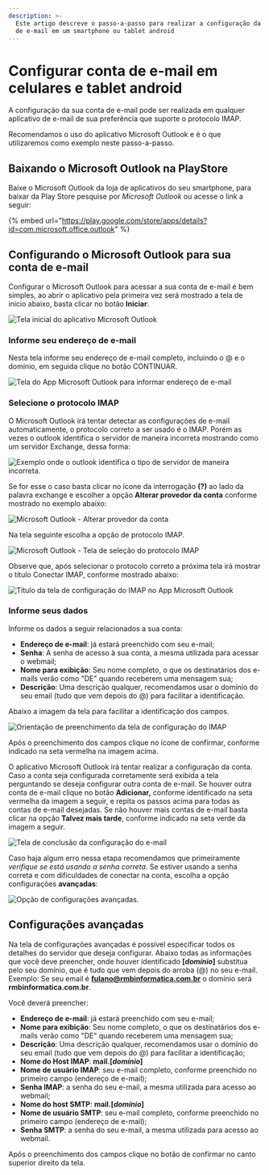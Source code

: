 ```yaml
---
description: >-
  Este artigo descreve o passo-a-passo para realizar a configuração da sua conta
  de e-mail em um smartphone ou tablet android
---
```


# Configurar conta de e-mail em celulares e tablet android

A configuração da sua conta de e-mail pode ser realizada em qualquer aplicativo de e-mail de sua preferência que suporte o protocolo IMAP.

Recomendamos o uso do aplicativo Microsoft Outlook e é o que utilizaremos como exemplo neste passo-a-passo.

## Baixando o Microsoft Outlook na PlayStore

Baixe o Microsoft Outlook da loja de aplicativos do seu smartphone, para baixar da Play Store pesquise por _Microsoft Outlook_ ou acesse o link a seguir:

{% embed url="https://play.google.com/store/apps/details?id=com.microsoft.office.outlook" %}

## Configurando o Microsoft Outlook para sua conta de e-mail

Configurar o Microsoft Outlook para acessar a sua conta de e-mail é bem simples, ao abrir o aplicativo pela primeira vez será mostrado a tela de início abaixo, basta clicar no botão **Iniciar**.

![Tela inicial do aplicativo Microsoft Outlook](.gitbook/assets/imap01.png)

### Informe seu endereço de e-mail

Nesta tela informe seu endereço de e-mail completo, incluindo o @ e o domínio, em seguida clique no botão CONTINUAR.

![Tela do App Microsoft Outlook para informar endere&#xE7;o de e-mail](.gitbook/assets/imap02.png)

### Selecione o protocolo IMAP

O Microsoft Outlook irá tentar detectar as configurações de e-mail automaticamente, o protocolo correto a ser usado é o IMAP. Porém as vezes o outlook identifica o servidor de maneira incorreta mostrando como um servidor Exchange, dessa forma:

![Exemplo onde o outlook identifica o tipo de servidor de maneira incorreta.](.gitbook/assets/imap03.png)

Se for esse o caso basta clicar no ícone da interrogação **\(?\)** ao lado da palavra exchange e escolher a opção **Alterar provedor da conta** conforme mostrado no exemplo abaixo:

![Microsoft Outlook - Alterar provedor da conta](.gitbook/assets/imap04.png)

Na tela seguinte escolha a opção de protocolo IMAP.

![Microsoft Outlook - Tela de sele&#xE7;&#xE3;o do protocolo IMAP](.gitbook/assets/imap05.png)

Observe que, após selecionar o protocolo correto a próxima tela irá mostrar o título Conectar IMAP, conforme mostrado abaixo:

![T&#xED;tulo da tela de configura&#xE7;&#xE3;o do IMAP no App Microsoft Outlook](.gitbook/assets/imap06.png)

### Informe seus dados

Informe os dados a seguir relacionados a sua conta:

* **Endereço de e-mail**: já estará preenchido com seu e-mail;
* **Senha**: A senha de acesso à sua conta, a mesma utilizada para acessar o webmail;
* **Nome para exibição**: Seu nome completo, o que os destinatários dos e-mails verão como "DE" quando receberem uma mensagem sua;
* **Descrição**: Uma descrição qualquer, recomendamos usar o domínio do seu email \(tudo que vem depois do @\) para facilitar a identificação.

Abaixo a imagem da tela para facilitar a identificação dos campos.

![Orienta&#xE7;&#xE3;o de preenchimento da tela de configura&#xE7;&#xE3;o do IMAP](.gitbook/assets/imap07.png)

Após o preenchimento dos campos clique no ícone de confirmar, conforme indicado na seta vermelha na imagem acima.

O aplicativo Microsoft Outlook irá tentar realizar a configuração da conta. Caso a conta seja configurada corretamente será exibida a tela perguntando se deseja configurar outra conta de e-mail. Se houver outra conta de e-mail clique no botão **Adicionar,** conforme identificado na seta vermelha da imagem a seguir, e repita os passos acima para todas as contas de e-mail desejadas. Se não houver mais contas de e-mail basta clicar na opção **Talvez mais tarde**, conforme indicado na seta verde da imagem a seguir.

![Tela de conclus&#xE3;o da configura&#xE7;&#xE3;o do e-mail](.gitbook/assets/imap09.png)

Caso haja algum erro nessa etapa recomendamos que primeiramente _verifique se está usando a senha correta_. Se estiver usando a senha correta e com dificuldades de conectar na conta, escolha a opção configurações **avançadas**:

![Op&#xE7;&#xE3;o de configura&#xE7;&#xF5;es avan&#xE7;adas.](.gitbook/assets/imap08.png)

## Configurações avançadas

Na tela de configurações avançadas é possível especificar todos os detalhes do servidor que deseja configurar. Abaixo todas as informações que você deve preencher, onde houver identificado **\[**_**domínio**_**\]** substitua pelo seu domínio, que é tudo que vem depois do arroba \(@\) no seu e-mail. Exemplo: Se seu email é **fulano@rmbinformatica.com.br** o domínio será **rmbinformatica.com.br**.

Você deverá preencher:

* **Endereço de e-mail**: já estará preenchido com seu e-mail;
* **Nome para exibição**: Seu nome completo, o que os destinatários dos e-mails verão como "DE" quando receberem uma mensagem sua;
* **Descrição**: Uma descrição qualquer, recomendamos usar o domínio do seu email \(tudo que vem depois do @\) para facilitar a identificação;
* **Nome do Host IMAP**: **mail.\[**_**domínio**_**\]** 
* **Nome de usuário IMAP**: seu e-mail completo, conforme preenchido no primeiro campo \(endereço de e-mail\);
* **Senha IMAP**: a senha do seu e-mail, a mesma utilizada para acesso ao webmail;
* **Nome do host SMTP**: **mail.\[**_**domínio**_**\]** 
* **Nome de usuário SMTP**: seu e-mail completo, conforme preenchido no primeiro campo \(endereço de e-mail\);
* **Senha SMTP**: a senha do seu e-mail, a mesma utilizada para acesso ao webmail.

Após o preenchimento dos campos clique no botão de confirmar no canto superior direito da tela.


